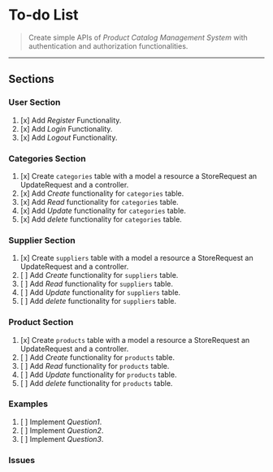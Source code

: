 # To-do List

> Create simple APIs of *Product Catalog Management System* with authentication and authorization functionalities.
---

## Sections

### User Section

1. [x] Add *Register* Functionality.
2. [x] Add *Login* Functionality.
3. [x] Add *Logout* Functionality.

### Categories Section

1. [x] Create `categories` table with a model a resource a StoreRequest an UpdateRequest and a controller.
2. [x] Add *Create* functionality for `categories` table.
3. [x] Add *Read* functionality for `categories` table.
4. [x] Add *Update* functionality for `categories` table.
5. [x] Add *delete* functionality for `categories` table.

### Supplier Section

1. [x] Create `suppliers` table with a model a resource a StoreRequest an UpdateRequest and a controller.
2. [ ] Add *Create* functionality for `suppliers` table.
3. [ ] Add *Read* functionality for `suppliers` table.
4. [ ] Add *Update* functionality for `suppliers` table.
5. [ ] Add *delete* functionality for `suppliers` table.

### Product Section

1. [x] Create `products` table with a model a resource a StoreRequest an UpdateRequest and a controller.
2. [ ] Add *Create* functionality for `products` table.
3. [ ] Add *Read* functionality for `products` table.
4. [ ] Add *Update* functionality for `products` table.
5. [ ] Add *delete* functionality for `products` table.

### Examples

1. [ ] Implement *Question1*.
2. [ ] Implement *Question2*.
3. [ ] Implement *Question3*.

### Issues
